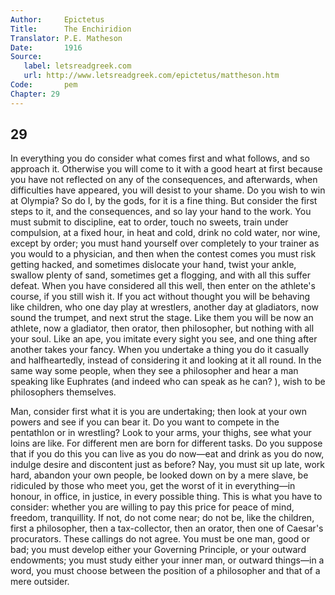 ```yaml
---
Author:     Epictetus  
Title:      The Enchiridion  
Translator: P.E. Matheson
Date:       1916  
Source:
   label: letsreadgreek.com
   url: http://www.letsreadgreek.com/epictetus/mattheson.htm
Code:       pem  
Chapter: 29
---
```

##  29

In everything you do consider what comes first and what follows, and so
approach it. Otherwise you will come to it with a good heart at first because
you have not reflected on any of the consequences, and afterwards, when
difficulties have appeared, you will desist to your shame. Do you wish to win
at Olympia? So do I, by the gods, for it is a fine thing. But consider the
first steps to it, and the consequences, and so lay your hand to the work. You
must submit to discipline, eat to order, touch no sweets, train under
compulsion, at a fixed hour, in heat and cold, drink no cold water, nor wine,
except by order; you must hand yourself over completely to your trainer as you
would to a physician, and then when the contest comes you must risk getting
hacked, and sometimes dislocate your hand, twist your ankle, swallow plenty of
sand, sometimes get a flogging, and with all this suffer defeat. When you have
considered all this well, then enter on the athlete's course, if you still wish
it. If you act without thought you will be behaving like children, who one day
play at wrestlers, another day at gladiators, now sound the trumpet, and next
strut the stage. Like them you will be now an athlete, now a gladiator, then
orator, then philosopher, but nothing with all your soul. Like an ape, you
imitate every sight you see, and one thing after another takes your fancy. When
you undertake a thing you do it casually and halfheartedly, instead of
considering it and looking at it all round. In the same way some people, when
they see a philosopher and hear a man speaking like Euphrates (and indeed who
can speak as he can? ), wish to be philosophers themselves.

Man, consider first what it is you are undertaking; then look at your own
powers and see if you can bear it. Do you want to compete in the pentathlon or
in wrestling? Look to your arms, your thighs, see what your loins are like. For
different men are born for different tasks. Do you suppose that if you do this
you can live as you do now—eat and drink as you do now, indulge desire and
discontent just as before? Nay, you must sit up late, work hard, abandon your
own people, be looked down on by a mere slave, be ridiculed by those who meet
you, get the worst of it in everything—in honour, in office, in justice, in
every possible thing. This is what you have to consider: whether you are
willing to pay this price for peace of mind, freedom, tranquillity. If not, do
not come near; do not be, like the children, first a philosopher, then a
tax-collector, then an orator, then one of Caesar's procurators. These callings
do not agree. You must be one man, good or bad; you must develop either your
Governing Principle, or your outward endowments; you must study either your
inner man, or outward things—in a word, you must choose between the position of
a philosopher and that of a mere outsider.


